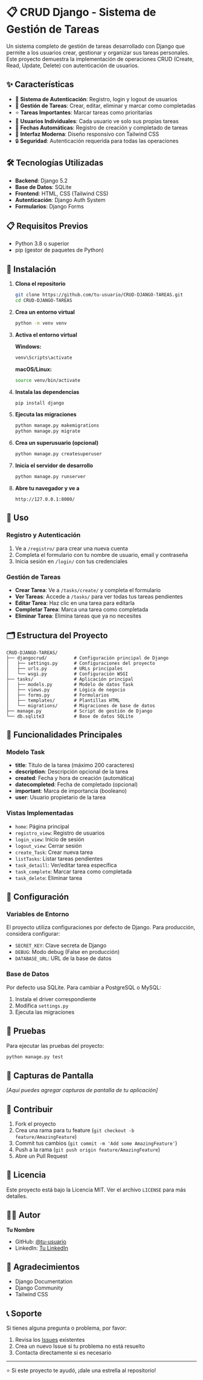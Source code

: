 # 📋 CRUD Django - Sistema de Gestión de Tareas

Un sistema completo de gestión de tareas desarrollado con Django que permite a los usuarios crear, gestionar y organizar sus tareas personales. Este proyecto demuestra la implementación de operaciones CRUD (Create, Read, Update, Delete) con autenticación de usuarios.

## ✨ Características

- 🔐 **Sistema de Autenticación**: Registro, login y logout de usuarios
- 📝 **Gestión de Tareas**: Crear, editar, eliminar y marcar como completadas
- ⭐ **Tareas Importantes**: Marcar tareas como prioritarias
- 👤 **Usuarios Individuales**: Cada usuario ve solo sus propias tareas
- 📅 **Fechas Automáticas**: Registro de creación y completado de tareas
- 🎨 **Interfaz Moderna**: Diseño responsivo con Tailwind CSS
- 🔒 **Seguridad**: Autenticación requerida para todas las operaciones

## 🛠️ Tecnologías Utilizadas

- **Backend**: Django 5.2
- **Base de Datos**: SQLite
- **Frontend**: HTML, CSS (Tailwind CSS)
- **Autenticación**: Django Auth System
- **Formularios**: Django Forms

## 📋 Requisitos Previos

- Python 3.8 o superior
- pip (gestor de paquetes de Python)

## 🚀 Instalación

1. **Clona el repositorio**
   ```bash
   git clone https://github.com/tu-usuario/CRUD-DJANGO-TAREAS.git
   cd CRUD-DJANGO-TAREAS
   ```

2. **Crea un entorno virtual**
   ```bash
   python -m venv venv
   ```

3. **Activa el entorno virtual**
   
   **Windows:**
   ```bash
   venv\Scripts\activate
   ```
   
   **macOS/Linux:**
   ```bash
   source venv/bin/activate
   ```

4. **Instala las dependencias**
   ```bash
   pip install django
   ```

5. **Ejecuta las migraciones**
   ```bash
   python manage.py makemigrations
   python manage.py migrate
   ```

6. **Crea un superusuario (opcional)**
   ```bash
   python manage.py createsuperuser
   ```

7. **Inicia el servidor de desarrollo**
   ```bash
   python manage.py runserver
   ```

8. **Abre tu navegador y ve a**
   ```
   http://127.0.0.1:8000/
   ```

## 📖 Uso

### Registro y Autenticación
1. Ve a `/registro/` para crear una nueva cuenta
2. Completa el formulario con tu nombre de usuario, email y contraseña
3. Inicia sesión en `/login/` con tus credenciales

### Gestión de Tareas
- **Crear Tarea**: Ve a `/tasks/create/` y completa el formulario
- **Ver Tareas**: Accede a `/tasks/` para ver todas tus tareas pendientes
- **Editar Tarea**: Haz clic en una tarea para editarla
- **Completar Tarea**: Marca una tarea como completada
- **Eliminar Tarea**: Elimina tareas que ya no necesites

## 🗂️ Estructura del Proyecto

```
CRUD-DJANGO-TAREAS/
├── djangocrud/          # Configuración principal de Django
│   ├── settings.py      # Configuraciones del proyecto
│   ├── urls.py          # URLs principales
│   └── wsgi.py          # Configuración WSGI
├── tasks/               # Aplicación principal
│   ├── models.py        # Modelo de datos Task
│   ├── views.py         # Lógica de negocio
│   ├── forms.py         # Formularios
│   ├── templates/       # Plantillas HTML
│   └── migrations/      # Migraciones de base de datos
├── manage.py            # Script de gestión de Django
└── db.sqlite3           # Base de datos SQLite
```

## 🎯 Funcionalidades Principales

### Modelo Task
- **title**: Título de la tarea (máximo 200 caracteres)
- **description**: Descripción opcional de la tarea
- **created**: Fecha y hora de creación (automática)
- **datecompleted**: Fecha de completado (opcional)
- **important**: Marca de importancia (booleano)
- **user**: Usuario propietario de la tarea

### Vistas Implementadas
- `home`: Página principal
- `registro_view`: Registro de usuarios
- `login_view`: Inicio de sesión
- `logout_view`: Cerrar sesión
- `create_Task`: Crear nueva tarea
- `listTasks`: Listar tareas pendientes
- `task_detaill`: Ver/editar tarea específica
- `task_complete`: Marcar tarea como completada
- `task_delete`: Eliminar tarea

## 🔧 Configuración

### Variables de Entorno
El proyecto utiliza configuraciones por defecto de Django. Para producción, considera configurar:

- `SECRET_KEY`: Clave secreta de Django
- `DEBUG`: Modo debug (False en producción)
- `DATABASE_URL`: URL de la base de datos

### Base de Datos
Por defecto usa SQLite. Para cambiar a PostgreSQL o MySQL:

1. Instala el driver correspondiente
2. Modifica `settings.py`
3. Ejecuta las migraciones

## 🧪 Pruebas

Para ejecutar las pruebas del proyecto:

```bash
python manage.py test
```

## 📸 Capturas de Pantalla

*[Aquí puedes agregar capturas de pantalla de tu aplicación]*

## 🤝 Contribuir

1. Fork el proyecto
2. Crea una rama para tu feature (`git checkout -b feature/AmazingFeature`)
3. Commit tus cambios (`git commit -m 'Add some AmazingFeature'`)
4. Push a la rama (`git push origin feature/AmazingFeature`)
5. Abre un Pull Request

## 📝 Licencia

Este proyecto está bajo la Licencia MIT. Ver el archivo `LICENSE` para más detalles.

## 👨‍💻 Autor

**Tu Nombre**
- GitHub: [@tu-usuario](https://github.com/tu-usuario)
- LinkedIn: [Tu LinkedIn](https://linkedin.com/in/tu-perfil)

## 🙏 Agradecimientos

- Django Documentation
- Django Community
- Tailwind CSS

## 📞 Soporte

Si tienes alguna pregunta o problema, por favor:

1. Revisa los [Issues](https://github.com/tu-usuario/CRUD-DJANGO-TAREAS/issues) existentes
2. Crea un nuevo Issue si tu problema no está resuelto
3. Contacta directamente si es necesario

---

⭐ Si este proyecto te ayudó, ¡dale una estrella al repositorio! 